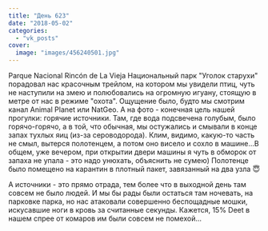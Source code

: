 ```yaml
---
title: "День 623"
date: "2018-05-02"
categories: 
  - "vk_posts"
cover:
  image: "images/456240501.jpg"
---
```


Parque Nacional Rincón de La Vieja Национальный парк "Уголок старухи" порадовал нас красочным трейлом, на котором мы увидели птиц, чуть не наступили на змею и полюбовались на огромную игуану, стоящую в метре от нас в режиме "охота". Ощущение было, будто мы смотрим канал Animal Planet или NatGeo. А на фото - конечная цель нашей прогулки: горячие источники. Там, где вода подсвечена голубым, было горячо-горячо, а в той, что обычная, мы остужались и смывали в конце запах тухлых яиц (из-за сероводорода). Клим, видимо, какую-то часть не смыл, вытерся полотенцем, а потом оно висело и сохло в машине...В общем, уже вечером, при открытии двери машины я чуть в обморок от запаха не упала - это надо унюхать, объяснить не сумею) Полотенце было помещено на карантин в плотный пакет, завязанный на два узла 😇

<!--more-->

А источники - это прямо отрада, тем более что в выходной день там совсем не было людей. И мы бы рады были остаться там ночевать, на парковке парка, но нас атаковали совершенно беспощадные мошки, искусавшие ноги в кровь за считанные секунды. Кажется, 15% Deet в нашем спрее от комаров им были совсем не помехой...
